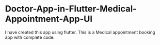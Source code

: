 # Doctor-App-in-Flutter-Medical-Appointment-App-UI
I have created this app using flutter. This is a Medical appointment booking app with complete code.
